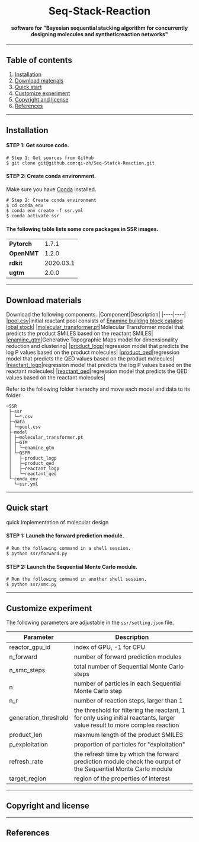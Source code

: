 <h1 align="center">
  <br>
  Seq-Stack-Reaction
  <br>
</h1>

<h4 align="center">software for "Bayesian sequential stacking algorithm for concurrently designing molecules and syntheticreaction networks"</h4>

---

## Table of contents
1. [Installation](#installation)
2. [Download materials](#download-materials)
3. [Quick start](#quick-start)
4. [Customize experiment](#customize-experiment)
5. [Copyright and license](#Copyright-and-license)
6. [References](#References)

---

## Installation

#### STEP 1: Get source code.
```shell
# Step 1: Get sources from GitHub
$ git clone git@github.com:qi-zh/Seq-Statck-Reaction.git
```
#### STEP 2: Create conda environment.

Make sure you have [Conda](https://docs.conda.io/projects/conda/en/latest/) installed.
```shell
# Step 2: Create conda environment
$ cd conda_env
$ conda env create -f ssr.yml
$ conda activate ssr
```
#### The following table lists some core packages in SSR images.
<table>
  <tr>
    <td nowrap><strong>Pytorch</strong></td>
    <td>1.7.1</td>
  </tr>
  <tr>
    <td nowrap><strong>OpenNMT</strong></td>
    <td>1.2.0</td>
  </tr>
  <tr>
    <td nowrap><strong>rdkit</strong></td>
    <td>2020.03.1</td>
  </tr>
  <tr>
    <td nowrap><strong>ugtm</strong></td>
    <td>2.0.0</td>
  </tr>
</table>

---
## Download materials

Download the following components.
|Component|Description|
|----|----|
|[pool.csv](https://github.com/qi-zh/Seq-Statck-Reaction)|initial reactant pool consists of [Enamine building block catalog lobal stock](https://enamine.net/building-blocks)|
|[molecular_transformer.pt](https://github.com/qi-zh/Seq-Statck-Reaction)|Molecular Transformer model that predicts the product SMILES based on the reactant SMILES|
|[enamine_gtm](https://github.com/qi-zh/Seq-Statck-Reaction)|Generative Topographic Maps model for dimensionality reduction and clustering|
|[product_logp](https://github.com/qi-zh/Seq-Statck-Reaction)|regression model that predicts the log P values based on the product molecules|
|[product_qed](https://github.com/qi-zh/Seq-Statck-Reaction)|regression model that predicts the QED values based on the product molecules|
|[reactant_logp](https://github.com/qi-zh/Seq-Statck-Reaction)|regression model that predicts the log P values based on the reactant molecules|
|[reactant_qed](https://github.com/qi-zh/Seq-Statck-Reaction)|regression model that predicts the QED values based on the reactant molecules|

Refer to the following folder hierarchy and move each model and data to its folder.

```shell
─SSR
 ├─ssr
 │ └─*.csv
 ├─data
 │ └─pool.csv
 ├─model
 │ ├─molecular_transformer.pt
 │ ├─GTM
 │ │ └─enamine_gtm
 │ └─QSPR
 │   ├─product_logp
 │   ├─product_qed
 │   ├─reactant_logp
 │   └─reactant_qed
 └─conda_env
   └─ssr.yml
```

---
## Quick start

quick implementation of molecular design

#### STEP 1: Launch the forward prediction module.
```shell
# Run the following command in a shell session.
$ python ssr/forward.py
```
#### STEP 2: Launch the Sequential Monte Carlo module.
```shell
# Run the following command in another shell session.
$ python ssr/smc.py
```
---
## Customize experiment

The following parameters are adjustable in the `ssr/setting.json` file.

|Parameter|Description|
|----|----|
|reactor_gpu_id|index of GPU, -1 for CPU|
|n_forward|number of forward prediction modules|
|n_smc_steps|total number of Sequential Monte Carlo steps|
|n|number of particles in each Sequential Monte Carlo step|
|n_r|number of reaction steps, larger than 1|
|generation_threshold|the threshold for filtering the reactant, 1 for only using initial reactants, larger value result to more complex reaction|
|product_len|maxmum length of the product SMILES|
|p_exploitation|proportion of particles for "exploitation"|
|refresh_rate|the refresh time by which the forward prediction module check the ourput of the Sequential Monte Carlo module|
|target_region|region of the properties of interest|

---
## Copyright and license

---
## References
